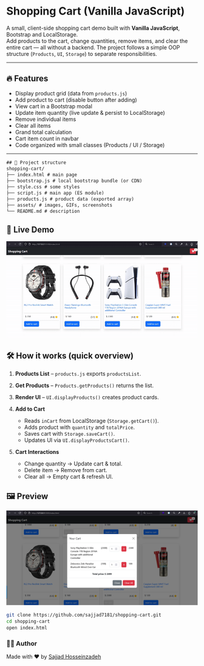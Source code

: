 # Shopping Cart (Vanilla JavaScript)

A small, client-side shopping cart demo built with **Vanilla JavaScript**, Bootstrap and LocalStorage.  
Add products to the cart, change quantities, remove items, and clear the entire cart — all without a backend. The project follows a simple OOP structure (`Products`, `UI`, `Storage`) to separate responsibilities.

---

## 🔥 Features

- Display product grid (data from `products.js`)
- Add product to cart (disable button after adding)
- View cart in a Bootstrap modal
- Update item quantity (live update & persist to LocalStorage)
- Remove individual items
- Clear all items
- Grand total calculation
- Cart item count in navbar
- Code organized with small classes (Products / UI / Storage)

---

```
## 📁 Project structure
shopping-cart/
├── index.html # main page
├── bootstrap.js # local bootstrap bundle (or CDN)
├── style.css # some styles
├── script.js # main app (ES module)
├── products.js # product data (exported array)
├── assets/ # images, GIFs, screenshots 
└── README.md # description
```

## 🚀 Live Demo
![Live Demo](./assets/demo.gif)

## 🛠 How it works (quick overview)


1. **Products List** – `products.js` exports `productsList`.
2. **Get Products** – `Products.getProducts()` returns the list.
3. **Render UI** – `UI.displayProducts()` creates product cards.
4. **Add to Cart**  
   - Reads `inCart` from LocalStorage (`Storage.getCart()`).
   - Adds product with `quantity` and `totalPrice`.
   - Saves cart with `Storage.saveCart()`.
   - Updates UI via `UI.displayProductsCart()`.

5. **Cart Interactions**
   - Change quantity → Update cart & total.
   - Delete item → Remove from cart.
   - Clear all → Empty cart & refresh UI.

## 🖼️ Preview

![Search Product Screenshot](./assets/screenshot.png)


```bash
git clone https://github.com/sajjad7181/shopping-cart.git
cd shopping-cart
open index.html
```

### 👨‍💻 Author
Made with ❤️ by [Sajjad Hosseinzadeh](https://github.com/sajjad7181)
